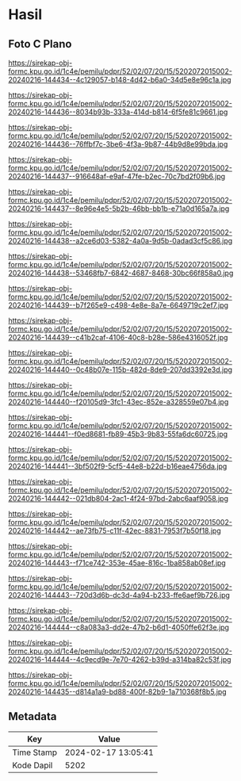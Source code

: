 # Hasil

## Foto C Plano

https://sirekap-obj-formc.kpu.go.id/1c4e/pemilu/pdpr/52/02/07/20/15/5202072015002-20240216-144434--4c129057-b148-4d42-b6a0-34d5e8e96c1a.jpg

https://sirekap-obj-formc.kpu.go.id/1c4e/pemilu/pdpr/52/02/07/20/15/5202072015002-20240216-144436--8034b93b-333a-414d-b814-6f5fe81c9661.jpg

https://sirekap-obj-formc.kpu.go.id/1c4e/pemilu/pdpr/52/02/07/20/15/5202072015002-20240216-144436--76ffbf7c-3be6-4f3a-9b87-44b9d8e99bda.jpg

https://sirekap-obj-formc.kpu.go.id/1c4e/pemilu/pdpr/52/02/07/20/15/5202072015002-20240216-144437--916648af-e9af-47fe-b2ec-70c7bd2f09b6.jpg

https://sirekap-obj-formc.kpu.go.id/1c4e/pemilu/pdpr/52/02/07/20/15/5202072015002-20240216-144437--8e96e4e5-5b2b-46bb-bb1b-e71a0d165a7a.jpg

https://sirekap-obj-formc.kpu.go.id/1c4e/pemilu/pdpr/52/02/07/20/15/5202072015002-20240216-144438--a2ce6d03-5382-4a0a-9d5b-0adad3cf5c86.jpg

https://sirekap-obj-formc.kpu.go.id/1c4e/pemilu/pdpr/52/02/07/20/15/5202072015002-20240216-144438--53468fb7-6842-4687-8468-30bc66f858a0.jpg

https://sirekap-obj-formc.kpu.go.id/1c4e/pemilu/pdpr/52/02/07/20/15/5202072015002-20240216-144439--b7f265e9-c498-4e8e-8a7e-6649719c2ef7.jpg

https://sirekap-obj-formc.kpu.go.id/1c4e/pemilu/pdpr/52/02/07/20/15/5202072015002-20240216-144439--c41b2caf-4106-40c8-b28e-586e4316052f.jpg

https://sirekap-obj-formc.kpu.go.id/1c4e/pemilu/pdpr/52/02/07/20/15/5202072015002-20240216-144440--0c48b07e-115b-482d-8de9-207dd3392e3d.jpg

https://sirekap-obj-formc.kpu.go.id/1c4e/pemilu/pdpr/52/02/07/20/15/5202072015002-20240216-144440--f20105d9-3fc1-43ec-852e-a328559e07b4.jpg

https://sirekap-obj-formc.kpu.go.id/1c4e/pemilu/pdpr/52/02/07/20/15/5202072015002-20240216-144441--f0ed8681-fb89-45b3-9b83-55fa6dc60725.jpg

https://sirekap-obj-formc.kpu.go.id/1c4e/pemilu/pdpr/52/02/07/20/15/5202072015002-20240216-144441--3bf502f9-5cf5-44e8-b22d-b16eae4756da.jpg

https://sirekap-obj-formc.kpu.go.id/1c4e/pemilu/pdpr/52/02/07/20/15/5202072015002-20240216-144442--021db804-2ac1-4f24-97bd-2abc6aaf9058.jpg

https://sirekap-obj-formc.kpu.go.id/1c4e/pemilu/pdpr/52/02/07/20/15/5202072015002-20240216-144442--ae73fb75-c11f-42ec-8831-7953f7b50f18.jpg

https://sirekap-obj-formc.kpu.go.id/1c4e/pemilu/pdpr/52/02/07/20/15/5202072015002-20240216-144443--f71ce742-353e-45ae-816c-1ba858ab08ef.jpg

https://sirekap-obj-formc.kpu.go.id/1c4e/pemilu/pdpr/52/02/07/20/15/5202072015002-20240216-144443--720d3d6b-dc3d-4a94-b233-ffe6aef9b726.jpg

https://sirekap-obj-formc.kpu.go.id/1c4e/pemilu/pdpr/52/02/07/20/15/5202072015002-20240216-144444--c8a083a3-dd2e-47b2-b6d1-4050ffe62f3e.jpg

https://sirekap-obj-formc.kpu.go.id/1c4e/pemilu/pdpr/52/02/07/20/15/5202072015002-20240216-144444--4c9ecd9e-7e70-4262-b39d-a314ba82c53f.jpg

https://sirekap-obj-formc.kpu.go.id/1c4e/pemilu/pdpr/52/02/07/20/15/5202072015002-20240216-144435--d814a1a9-bd88-400f-82b9-1a710368f8b5.jpg


## Metadata

| Key        | Value               |
| ---------- | ------------------- |
| Time Stamp | 2024-02-17 13:05:41 |
| Kode Dapil | 5202                |



